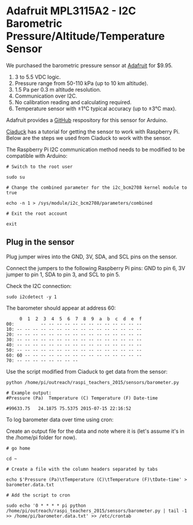 # Adafruit MPL3115A2 - I2C Barometric Pressure/Altitude/Temperature Sensor

We purchased the barometric pressure sensor at [Adafruit](https://www.adafruit.com/products/1893?&main_page=product_info&products_id=1893) for $9.95.

1. 3 to 5.5 VDC logic.
2. Pressure range from 50-110 kPa (up to 10 km altitude).
3. 1.5 Pa per 0.3 m altitude resolution.
4. Communication over I2C.
5. No calibration reading and calculating required.
6. Temperature sensor with ±1°C typical accuracy (up to ±3°C max).

Adafruit provides a [GitHub](https://github.com/adafruit/Adafruit_MPL3115A2_Library) respository for this sensor for Arduino.

[Ciaduck](http://ciaduck.blogspot.com/2014/12/mpl3115a2-sensor-with-raspberry-pi.html) has a tutorial for getting the sensor to work with Raspberry Pi. Below are the steps we used from Ciaduck to work with the sensor.

The Raspberry Pi I2C communication method needs to be modified to be compatible with Arduino:

```
# Switch to the root user

sudo su

# Change the combined parameter for the i2c_bcm2708 kernel module to true

echo -n 1 > /sys/module/i2c_bcm2708/parameters/combined

# Exit the root account

exit
```

## Plug in the sensor

Plug jumper wires into the GND, 3V, SDA, and SCL pins on the sensor.

Connect the jumpers to the following Raspberry Pi pins: GND to pin 6, 3V jumper to pin 1, SDA to pin 3, and SCL to pin 5.

Check the I2C connection:

```
sudo i2cdetect -y 1
```

The barometer should appear at address 60:

```
     0  1  2  3  4  5  6  7  8  9  a  b  c  d  e  f
00:          -- -- -- -- -- -- -- -- -- -- -- -- --
10: -- -- -- -- -- -- -- -- -- -- -- -- -- -- -- --
20: -- -- -- -- -- -- -- -- -- -- -- -- -- -- -- --
30: -- -- -- -- -- -- -- -- -- -- -- -- -- -- -- --
40: -- -- -- -- -- -- -- -- -- -- -- -- -- -- -- --
50: -- -- -- -- -- -- -- -- -- -- -- -- -- -- -- --
60: 60 -- -- -- -- -- -- -- -- -- -- -- -- -- -- --
70: -- -- -- -- -- -- -- --
```

Use the script modified from Ciaduck to get data from the sensor:

```
python /home/pi/outreach/raspi_teachers_2015/sensors/barometer.py

# Example output:
#Pressure (Pa)	Temperature (C)	Temperature (F)	Date-time

#99633.75	24.1875	75.5375	2015-07-15 22:16:52
```

To log barometer data over time using cron:

Create an output file for the data and note where it is (let's assume it's in the /home/pi folder for now).

```
# go home

cd ~

# Create a file with the column headers separated by tabs

echo $'Pressure (Pa)\tTemperature (C)\tTemperature (F)\tDate-time' > barometer.data.txt

# Add the script to cron

sudo echo '0 * * * * pi python /home/pi/outreach/raspi_teachers_2015/sensors/barometer.py | tail -1 >> /home/pi/barometer.data.txt' >> /etc/crontab
```